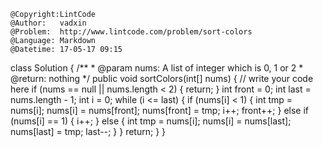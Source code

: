 ```
@Copyright:LintCode
@Author:   vadxin
@Problem:  http://www.lintcode.com/problem/sort-colors
@Language: Markdown
@Datetime: 17-05-17 09:15
```

class Solution {
    /**
     * @param nums: A list of integer which is 0, 1 or 2 
     * @return: nothing
     */
    public void sortColors(int[] nums) {
        // write your code here
        if (nums == null || nums.length < 2) {
            return;
        }
        int front = 0;
        int last = nums.length - 1;
        int i = 0;
        while (i <= last) {
            if (nums[i] < 1) {
                int tmp = nums[i];
                nums[i] = nums[front];
                nums[front] = tmp;
                i++;
                front++;
            } else if (nums[i] == 1) {
                i++;
            } else {
                int tmp = nums[i];
                nums[i] = nums[last];
                nums[last] = tmp;
                last--;
            }
        }
        return;
    }
}